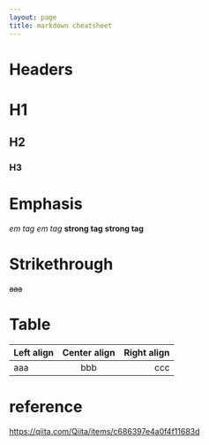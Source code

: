 ```yaml
---
layout: page
title: markdown cheatsheet
---
```


# Headers

# H1
## H2
### H3

# Emphasis

_em tag_
*em tag*
__strong tag__
**strong tag**

# Strikethrough

~~aaa~~

# Table

| Left align | Center align | Right align |
|:-----------|:------------:|------------:|
| aaa        | bbb          | ccc         |

# reference
https://qiita.com/Qiita/items/c686397e4a0f4f11683d


